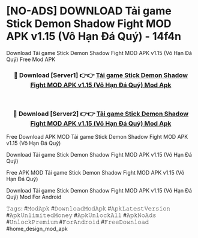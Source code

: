 # [NO-ADS] DOWNLOAD Tải game Stick Demon Shadow Fight MOD APK v1.15 (Vô Hạn Đá Quý) - 14f4n
Download Tải game Stick Demon Shadow Fight MOD APK v1.15 (Vô Hạn Đá Quý) Free Mod APK

<div align="center">
<h3>🔴 Download [Server1] 👉👉 <a href="https://apk-comot.site?title=Tải_game_Stick_Demon_Shadow_Fight_MOD_APK_v1.15_(Vô_Hạn_Đá_Quý)">Tải game Stick Demon Shadow Fight MOD APK v1.15 (Vô Hạn Đá Quý) Mod Apk</a></h3><br>

<h3>🔴 Download [Server2] 👉👉 <a href="https://apk-comot.site?title=Tải_game_Stick_Demon_Shadow_Fight_MOD_APK_v1.15_(Vô_Hạn_Đá_Quý)">Tải game Stick Demon Shadow Fight MOD APK v1.15 (Vô Hạn Đá Quý) Mod Apk</a></h3>
</div>


Free Download APK MOD Tải game Stick Demon Shadow Fight MOD APK v1.15 (Vô Hạn Đá Quý)

Download Tải game Stick Demon Shadow Fight MOD APK v1.15 (Vô Hạn Đá Quý) 

Free APK MOD Tải game Stick Demon Shadow Fight MOD APK v1.15 (Vô Hạn Đá Quý) 

Download Tải game Stick Demon Shadow Fight MOD APK v1.15 (Vô Hạn Đá Quý) Mod For Android

𝚃𝚊𝚐𝚜: #𝙼𝚘𝚍𝙰𝚙𝚔 #𝙳𝚘𝚠𝚗𝚕𝚘𝚊𝚍𝙼𝚘𝚍𝙰𝚙𝚔 #𝙰𝚙𝚔𝙻𝚊𝚝𝚎𝚜𝚝𝚅𝚎𝚛𝚜𝚒𝚘𝚗 #𝙰𝚙𝚔𝚄𝚗𝚕𝚒𝚖𝚒𝚝𝚎𝚍𝙼𝚘𝚗𝚎𝚢 #𝙰𝚙𝚔𝚄𝚗𝚕𝚘𝚌𝚔𝙰𝚕𝚕 #𝙰𝚙𝚔𝙽𝚘𝙰𝚍𝚜 #𝚄𝚗𝚕𝚘𝚌𝚔𝙿𝚛𝚎𝚖𝚒𝚞𝚖 #𝙵𝚘𝚛𝙰𝚗𝚍𝚛𝚘𝚒𝚍 #𝙵𝚛𝚎𝚎𝙳𝚘𝚠𝚗𝚕𝚘𝚊𝚍 #home_design_mod_apk